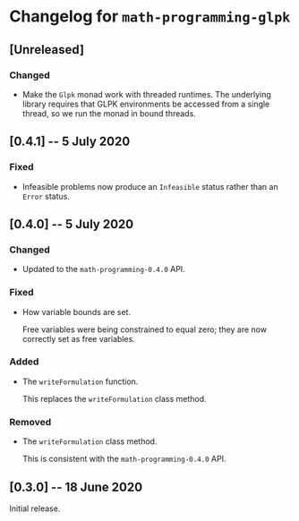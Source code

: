 # Changelog for `math-programming-glpk`

## [Unreleased]

### Changed

- Make the `Glpk` monad work with threaded runtimes. The underlying
  library requires that GLPK environments be accessed from a single
  thread, so we run the monad in bound threads.

## [0.4.1] -- 5 July 2020

### Fixed

- Infeasible problems now produce an `Infeasible` status rather than
  an `Error` status.

## [0.4.0] -- 5 July 2020

### Changed

- Updated to the `math-programming-0.4.0` API.

### Fixed

- How variable bounds are set.

  Free variables were being constrained to equal zero; they are now
  correctly set as free variables.

### Added

- The `writeFormulation` function.

  This replaces the `writeFormulation` class method.

### Removed

- The `writeFormulation` class method.

  This is consistent with the `math-programming-0.4.0` API.

## [0.3.0] -- 18 June 2020

Initial release.
